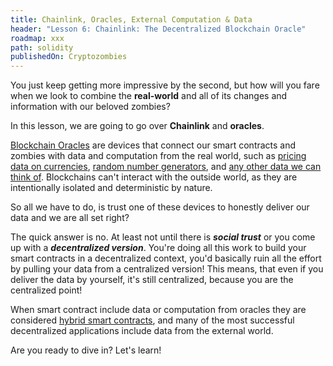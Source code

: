 ```yaml
---
title: Chainlink, Oracles, External Computation & Data
header: "Lesson 6: Chainlink: The Decentralized Blockchain Oracle"
roadmap: xxx
path: solidity
publishedOn: Cryptozombies
---
```


You just keep getting more impressive by the second, but how will you fare when we look to combine the **real-world** and all of its changes and information with our beloved zombies?

In this lesson, we are going to go over **Chainlink** and **oracles**. 

<a href="https://betterprogramming.pub/what-is-a-blockchain-oracle-f5ccab8dbd72" target=_new>Blockchain Oracles</a> are devices that connect our smart contracts and zombies with data and computation from the real world, such as <a href="https://data.chain.link/" target=_new>pricing data on currencies</a>, <a href="https://docs.chain.link/docs/get-a-random-number/" target=_new>random number generators</a>, and  <a href="https://docs.chain.link/docs/make-a-http-get-request/" target=_new>any other data we can think of</a>. Blockchains can't interact with the outside world, as they are intentionally isolated and deterministic by nature.

So all we have to do, is trust one of these devices to honestly deliver our data and we are all set right?

The quick answer is no. At least not until there is **_social trust_** or you come up with a **_decentralized version_**. You're doing all this work to build your smart contracts in a decentralized context, you'd basically ruin all the effort by pulling your data from a centralized version! This means, that even if you deliver the data by yourself, it's still centralized, because you are the centralized point!

When smart contract include data or computation from oracles they are considered [hybrid smart contracts](https://blog.chain.link/hybrid-smart-contracts-explained/), and many of the most successful decentralized applications include data from the external world. 

Are you ready to dive in? Let's learn!
